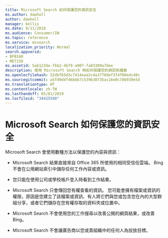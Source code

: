 ```yaml
---
title: Microsoft Search 如何保護您的資訊安全
ms.author: dawholl
author: dawholl
manager: kellis
ms.date: 9/11/2018
ms.audience: Consumer/IW
ms.topic: reference
ms.service: mssearch
localization_priority: Normal
search.appverid:
- BFB160
- MET150
ms.assetid: 5ab1234e-fbb2-4bf9-a907-fa83389a7dee
description: 使用 Microsoft Search 時如何保護您的資訊和檔案
ms.openlocfilehash: 52dbf65d3c7414eaa2c4a3770def3f4f00edc40c
ms.sourcegitcommit: a5fd9d4f46bbb7c539630735ac16e0c786939e5d
ms.translationtype: HT
ms.contentlocale: zh-TW
ms.lasthandoff: 05/01/2019
ms.locfileid: "34425598"
---
```

# <a name="how-microsoft-search-keeps-your-info-secure"></a>Microsoft Search 如何保護您的資訊安全

Microsoft Search 會使用數種方法以保護您的內容與資訊：
  
- Microsoft Search 結果直接來自 Office 365 所使用的相同受信任雲端。 Bing 不會在公用網站索引中儲存任何工作內容或資訊。
    
- 您只能在使用公司或學校帳戶登入時看到工作結果。
    
- Microsoft Search 只會傳回您有權查看的資訊。 您可能會擁有檔案或資訊的權限，原因是您建立了該檔案或資訊、有人將它們與您或包含您在內的大型群組分享，或者它們儲存在您有權存取的資料夾或位置中。
    
- Microsoft Search 不會使用您的工作搜尋以改善公開的網頁結果，或改善 Bing。
    
- Microsoft Search 不會讓廣告商以您或貴組織中的任何人為投放目標。

  

